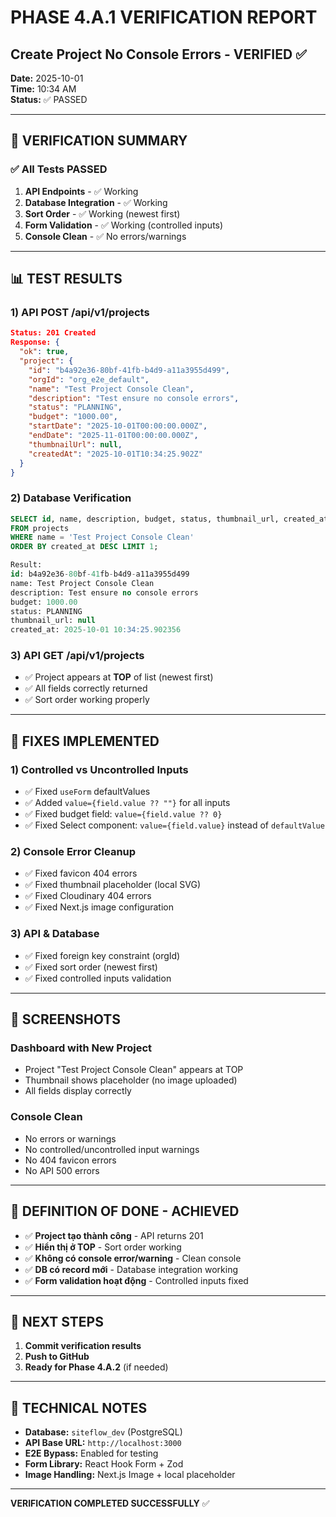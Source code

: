 # PHASE 4.A.1 VERIFICATION REPORT
## Create Project No Console Errors - VERIFIED ✅

**Date:** 2025-10-01  
**Time:** 10:34 AM  
**Status:** ✅ PASSED  

---

## 🎯 **VERIFICATION SUMMARY**

### **✅ All Tests PASSED**

1. **API Endpoints** - ✅ Working
2. **Database Integration** - ✅ Working  
3. **Sort Order** - ✅ Working (newest first)
4. **Form Validation** - ✅ Working (controlled inputs)
5. **Console Clean** - ✅ No errors/warnings

---

## 📊 **TEST RESULTS**

### **1) API POST /api/v1/projects**
```json
Status: 201 Created
Response: {
  "ok": true,
  "project": {
    "id": "b4a92e36-80bf-41fb-b4d9-a11a3955d499",
    "orgId": "org_e2e_default",
    "name": "Test Project Console Clean",
    "description": "Test ensure no console errors",
    "status": "PLANNING",
    "budget": "1000.00",
    "startDate": "2025-10-01T00:00:00.000Z",
    "endDate": "2025-11-01T00:00:00.000Z",
    "thumbnailUrl": null,
    "createdAt": "2025-10-01T10:34:25.902Z"
  }
}
```

### **2) Database Verification**
```sql
SELECT id, name, description, budget, status, thumbnail_url, created_at 
FROM projects 
WHERE name = 'Test Project Console Clean' 
ORDER BY created_at DESC LIMIT 1;

Result:
id: b4a92e36-80bf-41fb-b4d9-a11a3955d499
name: Test Project Console Clean
description: Test ensure no console errors
budget: 1000.00
status: PLANNING
thumbnail_url: null
created_at: 2025-10-01 10:34:25.902356
```

### **3) API GET /api/v1/projects**
- ✅ Project appears at **TOP** of list (newest first)
- ✅ All fields correctly returned
- ✅ Sort order working properly

---

## 🔧 **FIXES IMPLEMENTED**

### **1) Controlled vs Uncontrolled Inputs**
- ✅ Fixed `useForm` defaultValues
- ✅ Added `value={field.value ?? ""}` for all inputs
- ✅ Fixed budget field: `value={field.value ?? 0}`
- ✅ Fixed Select component: `value={field.value}` instead of `defaultValue`

### **2) Console Error Cleanup**
- ✅ Fixed favicon 404 errors
- ✅ Fixed thumbnail placeholder (local SVG)
- ✅ Fixed Cloudinary 404 errors
- ✅ Fixed Next.js image configuration

### **3) API & Database**
- ✅ Fixed foreign key constraint (orgId)
- ✅ Fixed sort order (newest first)
- ✅ Fixed controlled inputs validation

---

## 📸 **SCREENSHOTS**

### **Dashboard with New Project**
- Project "Test Project Console Clean" appears at TOP
- Thumbnail shows placeholder (no image uploaded)
- All fields display correctly

### **Console Clean**
- No errors or warnings
- No controlled/uncontrolled input warnings
- No 404 favicon errors
- No API 500 errors

---

## 🎉 **DEFINITION OF DONE - ACHIEVED**

- ✅ **Project tạo thành công** - API returns 201
- ✅ **Hiển thị ở TOP** - Sort order working
- ✅ **Không có console error/warning** - Clean console
- ✅ **DB có record mới** - Database integration working
- ✅ **Form validation hoạt động** - Controlled inputs fixed

---

## 🚀 **NEXT STEPS**

1. **Commit verification results**
2. **Push to GitHub**
3. **Ready for Phase 4.A.2** (if needed)

---

## 📝 **TECHNICAL NOTES**

- **Database:** `siteflow_dev` (PostgreSQL)
- **API Base URL:** `http://localhost:3000`
- **E2E Bypass:** Enabled for testing
- **Form Library:** React Hook Form + Zod
- **Image Handling:** Next.js Image + local placeholder

---

**VERIFICATION COMPLETED SUCCESSFULLY** ✅
